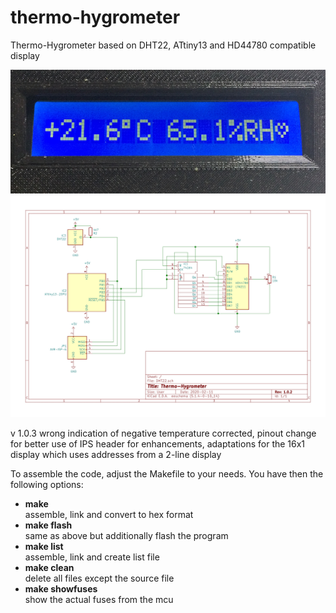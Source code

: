 # thermo-hygrometer
Thermo-Hygrometer based on DHT22, ATtiny13 and HD44780 compatible display  

 ![LCD](https://github.com/rlnd-ldwg/thermo-hygrometer/raw/master/LCD.png)
 ![Circuit](https://github.com/rlnd-ldwg/thermo-hygrometer/raw/master/circuit.png)

v 1.0.3 wrong indication of negative temperature corrected,
pinout change for better use of IPS header for enhancements,
adaptations for the 16x1 display which uses addresses from a 2-line display

To assemble the code, adjust the Makefile to your needs. You have then the following options:

* __make__  
assemble, link and convert to hex format
* __make flash__  
same as above but additionally flash the program
* __make list__  
assemble, link and create list file
* __make clean__  
delete all files except the source file
* __make showfuses__  
show the actual fuses from the mcu
